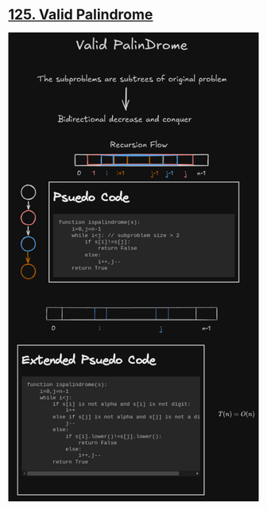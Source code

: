 # [125. Valid Palindrome](https://leetcode.com/problems/valid-palindrome/)

![ValidPalindrome](./ValidPalindrome.png)
